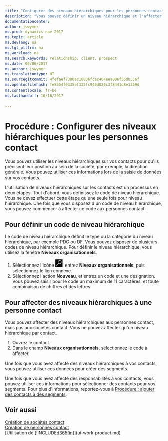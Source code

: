 ```yaml
---
title: "Configurer des niveaux hiérarchiques pour les personnes contact"
description: "Vous pouvez définir un niveau hiérarchique et l'affecter à vos contacts pour indiquer leur position au sein de leur société, par exemple, la direction générale."
documentationcenter: 
author: jswymer
ms.prod: dynamics-nav-2017
ms.topic: article
ms.devlang: na
ms.tgt_pltfrm: na
ms.workload: na
ms.search.keywords: relationship, client, prospect
ms.date: 06/06/2017
ms.author: jswymer
ms.translationtype: HT
ms.sourcegitcommit: 4fefaef7380ac10836fcac404eea006f55d8556f
ms.openlocfilehash: fe8554f0335ef332fc940d020c3f8441d8e1359d
ms.contentlocale: fr-be
ms.lasthandoff: 10/16/2017

---
```

# <a name="how-to-set-up-organizational-levels-for-contact-persons"></a>Procédure : Configurer des niveaux hiérarchiques pour les personnes contact
Vous pouvez utiliser les niveaux hiérarchiques sur vos contacts pour qu'ils précisent leur position au sein de la société, par exemple, la direction générale. Vous pouvez utiliser ces informations lors de la saisie de données sur vos contacts.

L'utilisation de niveaux hiérarchiques sur les contacts est un processus en deux étapes. Tout d'abord, vous définissez le code de niveau hiérarchique. Vous ne devez effectuer cette étape qu'une seule fois pour niveau hiérarchique. Une fois que vous disposez d'un code de niveau hiérarchique, vous pouvez commencer à affecter ce code aux personnes contact.

## <a name="to-define-an-organizational-level-code"></a>Pour définir un code de niveau hiérarchique
Le code de niveau hiérarchique définit le type ou la catégorie du niveau hiérarchique, par exemple PDG ou DF. Vous pouvez disposer de plusieurs codes de niveau hiérarchique. Pour définir le niveau hiérarchique, vous utilisez la fenêtre **Niveaux organisationnels**.

1. Sélectionnez l'icône ![Page ou état pour la recherche](media/ui-search/search_small.png "Page ou état pour la recherche"), entrez **Niveaux organisationnels**, puis sélectionnez le lien connexe.
2. Sélectionnez l'action **Nouveau**, et entrez un code et une désignation. Vous pouvez saisir pour le code un maximum de 11 caractères, et toute combinaison de chiffres et des lettres.

## <a name="to-assign-organizational-levels-to-a-contact-person"></a>Pour affecter des niveaux hiérarchiques à une personne contact
Vous pouvez affecter des niveaux hiérarchiques aux personnes contact, mais pas aux sociétés contact. Vous ne pouvez affecter qu'un niveau hiérarchique par contact.

1. Ouvrez le contact.
2. Dans le champ **Niveaux organisationnels**, sélectionnez le code à affecter.

Une fois que vous avez affecté des niveaux hiérarchiques à vos contacts, vous pouvez utiliser ces données pour créer des segments.

Une fois que vous avez affecté des responsabilités à vos contacts, vous pouvez utiliser ces informations pour sélectionner des contacts pour vos segments. Pour plus d'informations, reportez-vous à [Procédure : ajouter des contacts à des segments](marketing-add-contact-segment.md).

## <a name="see-also"></a>Voir aussi
[Création de sociétés contact](marketing-create-contact-companies.md)  
[Création de personnes contact](marketing-create-contact-persons.md)  
[Utilisation de [!INCLUDE[d365fin](includes/d365fin_md.md)]](ui-work-product.md)  

